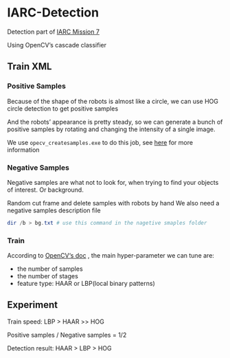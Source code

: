 # IARC-Detection
Detection part of [IARC Mission 7](http://www.aerialroboticscompetition.org/mission7.php)

Using OpenCV’s cascade classifier

## Train XML

### Positive Samples

Because of the shape of the robots is almost like a circle, we can use HOG circle detection to get positive samples

And the robots’ appearance is pretty steady, so we can generate a bunch of positive samples by rotating and changing the intensity of a single image.

We use `opecv_createsamples.exe`  to do this job, see [here](https://docs.opencv.org/master/dc/d88/tutorial_traincascade.html) for more information

### Negative Samples

Negative samples are what not to look for, when trying to find your objects of interest. Or background.

Random cut frame and delete samples with robots by hand
We also need a negative samples description file

```powershell
dir /b > bg.txt # use this command in the nagetive smaples folder
```

### Train

According to [OpenCV‘s doc](https://docs.opencv.org/master/dc/d88/tutorial_traincascade.html) , the main hyper-parameter we can tune are:

* the number of samples
* the number of stages
* feature type: HAAR or LBP(local binary patterns)

## Experiment

Train speed: LBP > HAAR >> HOG

Positive samples / Negative samples = 1/2

Detection result: HAAR > LBP > HOG



  

  